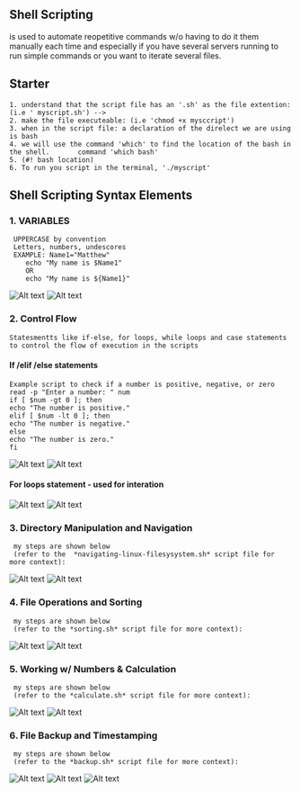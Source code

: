 ## Shell Scripting  
is used to automate reopetitive commands w/o having to do it
them manually each time and especially if you have several servers running to run simple commands or you want to iterate several files. 
## Starter 
    1. understand that the script file has an '.sh' as the file extention:(i.e ' myscript.sh') --> 
    2. make the file executeable: (i.e 'chmod +x mysccript') 
    3. when in the script file: a declaration of the direlect we are using is bash
    4. we will use the command 'which' to find the location of the bash in the shell.       command 'which bash' 
    5. (#! bash location)
    6. To run you script in the terminal, './myscript'
## Shell Scripting Syntax Elements
### 1. VARIABLES
     UPPERCASE by convention
     Letters, numbers, undescores
     EXAMPLE: Name1="Matthew"
        echo "My name is $Name1" 
        OR 
        echo "My name is ${Name1}"      
![Alt text](IMG/Syntax1_script.png)
![Alt text](IMG/Syntax1.png)
### 2. Control Flow
    Statesmentts like if-else, for loops, while loops and case statements to control the flow of execution in the scripts
#### If /elif /else statements
    Example script to check if a number is positive, negative, or zero
    read -p "Enter a number: " num
    if [ $num -gt 0 ]; then
    echo "The number is positive."
    elif [ $num -lt 0 ]; then
    echo "The number is negative."
    else
    echo "The number is zero."
    fi

![Alt text](IMG/Syntax2_script.png)
![Alt text](IMG/Syntax2.png)
#### For loops statement - used for interation 
![Alt text](IMG/Syntax3_script.png)
![Alt text](IMG/Syntax3.png)
### 3. Directory Manipulation and Navigation
     my steps are shown below
     (refer to the  *navigating-linux-filesysystem.sh* script file for more context):
![Alt text](IMG/navigating-filesystem_script.png)
![Alt text](IMG/navigating-filesystem.png)
### 4. File Operations and Sorting
     my steps are shown below 
     (refer to the *sorting.sh* script file for more context):
![Alt text](<IMG/sorting syntax.png>)
![Alt text](<IMG/sorting syntax_Script.png>)
### 5. Working w/ Numbers & Calculation
     my steps are shown below 
     (refer to the *calculate.sh* script file for more context):
![Alt text](IMG/calculation_syntax.png)
![Alt text](IMG/calculation_syntax_script.png)
### 6. File Backup and Timestamping
     my steps are shown below 
     (refer to the *backup.sh* script file for more context):
![Alt text](IMG/backup_script.png)
![Alt text](IMG/backup_ran.png)
![Alt text](IMG/backup_complete.png)